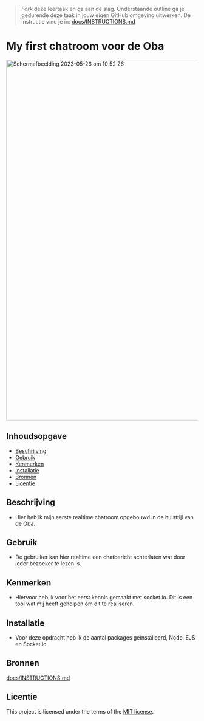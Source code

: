 > _Fork_ deze leertaak en ga aan de slag. Onderstaande outline ga je gedurende deze taak in jouw eigen GitHub omgeving uitwerken. De instructie vind je in: [docs/INSTRUCTIONS.md](docs/INSTRUCTIONS.md)

# My first chatroom voor de Oba

<!-- Geef je project een titel en schrijf in één zin wat het is -->
<img width="949" alt="Scherm­afbeelding 2023-05-26 om 10 52 26" src="https://github.com/jtoufik/connecting-people-my-first-chatroom/assets/112856590/959342c0-9530-43f2-aafc-c7f43c9159df">

## Inhoudsopgave

- [Beschrijving](#beschrijving)
- [Gebruik](#gebruik)
- [Kenmerken](#kenmerken)
- [Installatie](#installatie)
- [Bronnen](#bronnen)
- [Licentie](#licentie)

## Beschrijving

- Hier heb ik mijn eerste realtime chatroom opgebouwd in de huisttijl van de Oba.

<!-- Bij Beschrijving staat kort beschreven wat voor project het is en wat je hebt gemaakt -->
<!-- Voeg een mooie poster visual toe 📸 -->
<!-- Voeg een link toe naar Github Pages 🌐-->

## Gebruik

- De gebruiker kan hier realtime een chatbericht achterlaten wat door ieder bezoeker te lezen is.
<!-- Bij Gebruik staat de user story, hoe het werkt en wat je er mee kan. -->

## Kenmerken

- Hiervoor heb ik voor het eerst kennis gemaakt met socket.io. Dit is een tool wat mij heeft geholpen om dit te realiseren.

<!-- Bij Kenmerken staat welke technieken zijn gebruikt en hoe. Wat is de HTML structuur? Wat zijn de belangrijkste dingen in CSS? Wat is er met JS gedaan en hoe? Misschien heb je iets met NodeJS gedaan, of heb je een framwork of library gebruikt? -->

## Installatie

- Voor deze opdracht heb ik de aantal packages geïnstalleerd, Node, EJS en Socket.io

<!-- Bij Instalatie staat hoe een andere developer aan jouw repo kan werken -->

## Bronnen

[docs/INSTRUCTIONS.md](docs/INSTRUCTIONS.md)

## Licentie

This project is licensed under the terms of the [MIT license](./LICENSE).
